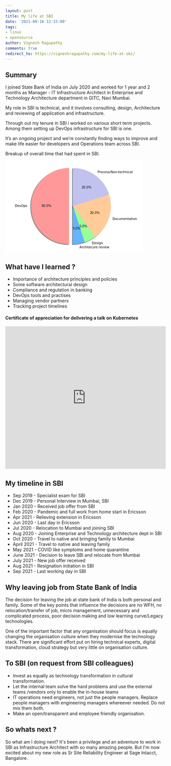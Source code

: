 ```yaml
---
layout: post
title: My life at SBI
date: '2021-09-16 12:15:00'
tags:
- linux
- opensource
author: Vignesh Ragupathy
comments: true
redirect_to: https://vigneshragupathy.com/my-life-at-sbi/
---
```

## Summary 

I joined State Bank of India on July 2020 and worked for 1 year and 2 months as Manager - IT Infrastructure Architect in Enterprise and Technology Architecture department in GITC, Navi Mumbai. 

My role in SBI is technical, and it involves consulting, design, Architecture and reviewing of application and infrastructure. 

Through out my tenure in SBI i worked on various short term projects. Among them setting up DevOps infrastructure for SBI is one.  

It’s an ongoing project and we’re constantly finding ways to improve and make life easier for developers and Operations team across SBI. 

Breakup of overall time that had spent in SBI.

![sbi_breadkdown](/content/images/2021/sbi_work_breakup.png)


## What have I learned ?

-  Importance of architecture principles and policies 
-  Some software architectural design
-  Compliance and regulation in banking
-  DevOps tools and practises
-  Managing vendor partners
-  Tracking project timelines

#### Certificate of appreciation for delivering a talk on Kubernetes

<iframe src="https://www.linkedin.com/embed/feed/update/urn:li:ugcPost:6757560991862669312" height="448" width="504" frameborder="0" allowfullscreen="" title="Embedded post"></iframe>

## My timeline in SBI

- Sep 2019 - Specialist exam for SBI
- Dec 2019 - Personal Interview in Mumbai, SBI
- Jan 2020 -  Received job offer from SBI
- Feb 2020 - Pandemic and full work from home start in Ericsson
- Apr 2021 - Relieving extension in Ericsson 
- Jun 2020 - Last day in Ericsson
- Jul 2020 - Relocation to Mumbai and joining SBI
- Aug 2020 - Joining Enterprise and Technology architecture dept in SBI
- Oct 2020 - Travel to native and bringing family to Mumbai
- April 2021 - Travel to native and leaving family
- May 2021 - COVID like symptoms and home quarantine
- June 2021 - Decision to leave SBI and relocate from Mumbai
- July 2021 - New job offer received
- Aug 2021 - Resignation initiation in SBI
- Sep 2021 - Last working day in SBI

## Why leaving job from State Bank of India

The decision for leaving the job at state bank of India is both personal and family. Some of the key points that influence the decisions are no WFH, no relocation/transfer of job, micro management, unnecessary and complicated process, poor decision making and low learning curve/Legacy technologies. 

One of the important factor that any organisation should focus is equally changing the organisation culture when they modernise the technology stack. There are significant effort put on hiring technical experts, digital transformation, cloud strategy but very little on organisation culture.

## To SBI (on request from SBI colleagues)

-  Invest as equally as technology transformation in cultural transformation.
-  Let the internal team solve the hard problems and use the external teams /vendors only to enable the in-house teams
-  IT operations need engineers, not just the people managers. Replace people managers with engineering managers whereever needed. Do not mix them both. 
-  Make an open/transparent and employee friendly organisation.

## So whats next ?

So what am I doing next? It's been a privilege and an adventure to work in SBI as Infrastructure Architect with so many amazing people. But I'm now excited about my new role as Sr Site Reliability Engineer at Sage Intacct, Bangalore.